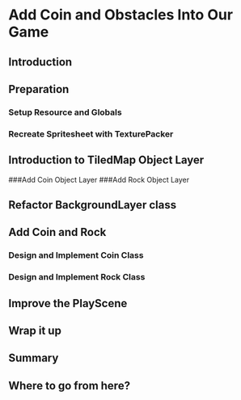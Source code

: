 # Add Coin and Obstacles Into Our Game

## Introduction


## Preparation
### Setup Resource and Globals
### Recreate Spritesheet with TexturePacker

## Introduction to TiledMap Object Layer
###Add Coin Object Layer
###Add Rock Object Layer

## Refactor BackgroundLayer class

## Add Coin and Rock
### Design and Implement Coin Class
### Design and Implement Rock Class

## Improve the PlayScene

## Wrap it up

## Summary

## Where to go from here?
